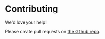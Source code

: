 # Contributing

We'd love your help!

Please create pull requests on [the Github repo](https://github.com/longfangsong/first-week-in-chalmers).